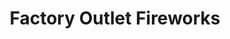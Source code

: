 ---
title: "Factory Outlet Fireworks"
url: /little-river/factory-outlet-fireworks/
shop: Pyrotechnik
---